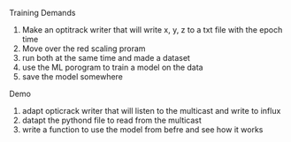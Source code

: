 Training Demands  
1. Make an optitrack writer that will write x, y, z to a txt file with the epoch time
2. Move over the red scaling proram
3. run both at the same time and made a dataset
4. use the ML porogram to train a model on the data
5. save the model somewhere

Demo
1. adapt opticrack writer that will listen to the multicast and write to influx
2. datapt the pythond file to read from the multicast
3. write a function to use the model from befre and see how it works